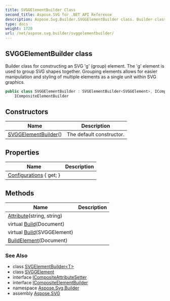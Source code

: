 ```yaml
---
title: SVGGElementBuilder Class
second_title: Aspose.SVG for .NET API Reference
description: Aspose.Svg.Builder.SVGGElementBuilder class. Builder class for constructing an SVG g group element. The g element is used to group SVG shapes together. Grouping elements allows for easier manipulation and styling of multiple elements as a single unit within SVG graphics
type: docs
weight: 1720
url: /net/aspose.svg.builder/svggelementbuilder/
---
```

## SVGGElementBuilder class

Builder class for constructing an SVG 'g' (group) element. The 'g' element is used to group SVG shapes together. Grouping elements allows for easier manipulation and styling of multiple elements as a single unit within SVG graphics.

```csharp
public class SVGGElementBuilder : SVGElementBuilder<SVGGElement>, ICompositeAttributeSetter, 
    ICompositeElementBuilder
```

## Constructors

| Name | Description |
| --- | --- |
| [SVGGElementBuilder](svggelementbuilder/)() | The default constructor. |

## Properties

| Name | Description |
| --- | --- |
| [Configurations](../../aspose.svg.builder/svgelementbuilder-1/configurations/) { get; } |  |

## Methods

| Name | Description |
| --- | --- |
| [Attribute](../../aspose.svg.builder/svgelementbuilder-1/attribute/)(string, string) |  |
| virtual [Build](../../aspose.svg.builder/svgelementbuilder-1/build/)(Document) |  |
| virtual [Build](../../aspose.svg.builder/svgelementbuilder-1/build/)(SVGGElement) |  |
| [BuildElement](../../aspose.svg.builder/svgelementbuilder-1/buildelement/)(Document) |  |

### See Also

* class [SVGElementBuilder&lt;T&gt;](../svgelementbuilder-1/)
* class [SVGGElement](../../aspose.svg/svggelement/)
* interface [ICompositeAttributeSetter](../icompositeattributesetter/)
* interface [ICompositeElementBuilder](../icompositeelementbuilder/)
* namespace [Aspose.Svg.Builder](../../aspose.svg.builder/)
* assembly [Aspose.SVG](../../)
